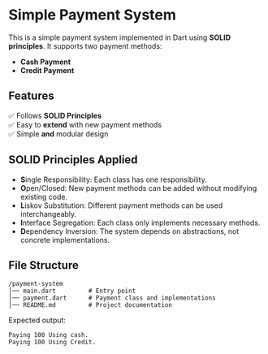 # Simple Payment System

This is a simple payment system implemented in Dart using **SOLID principles**. It supports two payment methods:
- **Cash Payment**
- **Credit Payment**

## Features
✅ Follows **SOLID Principles**  
✅ Easy to **extend** with new payment methods  
✅ Simple **and** modular design  

## SOLID Principles Applied
- **S**ingle Responsibility: Each class has one responsibility.
- **O**pen/Closed: New payment methods can be added without modifying existing code.
- **L**iskov Substitution: Different payment methods can be used interchangeably.
- **I**nterface Segregation: Each class only implements necessary methods.
- **D**ependency Inversion: The system depends on abstractions, not concrete implementations.

## File Structure
```
/payment-system
│── main.dart         # Entry point
│── payment.dart      # Payment class and implementations
│── README.md         # Project documentation
```


 Expected output:  
   ```
   Paying 100 Using cash.
   Paying 100 Using Credit.
   ```

